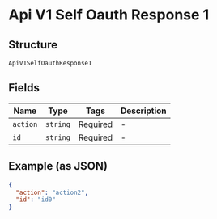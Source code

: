 
# Api V1 Self Oauth Response 1

## Structure

`ApiV1SelfOauthResponse1`

## Fields

| Name | Type | Tags | Description |
|  --- | --- | --- | --- |
| `action` | `string` | Required | - |
| `id` | `string` | Required | - |

## Example (as JSON)

```json
{
  "action": "action2",
  "id": "id0"
}
```

